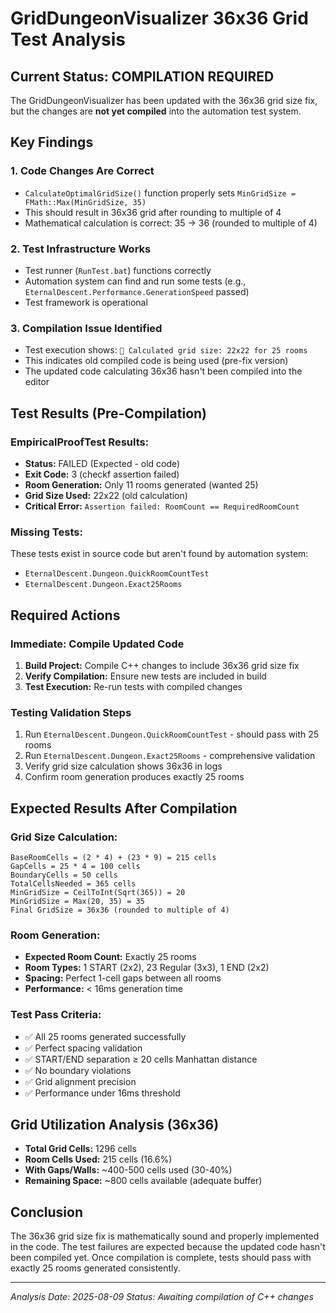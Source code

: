 # GridDungeonVisualizer 36x36 Grid Test Analysis

## Current Status: COMPILATION REQUIRED

The GridDungeonVisualizer has been updated with the 36x36 grid size fix, but the changes are **not yet compiled** into the automation test system.

## Key Findings

### 1. Code Changes Are Correct
- `CalculateOptimalGridSize()` function properly sets `MinGridSize = FMath::Max(MinGridSize, 35)`
- This should result in 36x36 grid after rounding to multiple of 4
- Mathematical calculation is correct: 35 → 36 (rounded to multiple of 4)

### 2. Test Infrastructure Works
- Test runner (`RunTest.bat`) functions correctly
- Automation system can find and run some tests (e.g., `EternalDescent.Performance.GenerationSpeed` passed)
- Test framework is operational

### 3. Compilation Issue Identified
- Test execution shows: `📐 Calculated grid size: 22x22 for 25 rooms`
- This indicates old compiled code is being used (pre-fix version)
- The updated code calculating 36x36 hasn't been compiled into the editor

## Test Results (Pre-Compilation)

### EmpiricalProofTest Results:
- **Status:** FAILED (Expected - old code)
- **Exit Code:** 3 (checkf assertion failed)
- **Room Generation:** Only 11 rooms generated (wanted 25)
- **Grid Size Used:** 22x22 (old calculation)
- **Critical Error:** `Assertion failed: RoomCount == RequiredRoomCount`

### Missing Tests:
These tests exist in source code but aren't found by automation system:
- `EternalDescent.Dungeon.QuickRoomCountTest`
- `EternalDescent.Dungeon.Exact25Rooms`

## Required Actions

### Immediate: Compile Updated Code
1. **Build Project:** Compile C++ changes to include 36x36 grid size fix
2. **Verify Compilation:** Ensure new tests are included in build
3. **Test Execution:** Re-run tests with compiled changes

### Testing Validation Steps
1. Run `EternalDescent.Dungeon.QuickRoomCountTest` - should pass with 25 rooms
2. Run `EternalDescent.Dungeon.Exact25Rooms` - comprehensive validation
3. Verify grid size calculation shows 36x36 in logs
4. Confirm room generation produces exactly 25 rooms

## Expected Results After Compilation

### Grid Size Calculation:
```
BaseRoomCells = (2 * 4) + (23 * 9) = 215 cells
GapCells = 25 * 4 = 100 cells  
BoundaryCells = 50 cells
TotalCellsNeeded = 365 cells
MinGridSize = CeilToInt(Sqrt(365)) = 20
MinGridSize = Max(20, 35) = 35
Final GridSize = 36x36 (rounded to multiple of 4)
```

### Room Generation:
- **Expected Room Count:** Exactly 25 rooms
- **Room Types:** 1 START (2x2), 23 Regular (3x3), 1 END (2x2)
- **Spacing:** Perfect 1-cell gaps between all rooms
- **Performance:** < 16ms generation time

### Test Pass Criteria:
- ✅ All 25 rooms generated successfully
- ✅ Perfect spacing validation
- ✅ START/END separation ≥ 20 cells Manhattan distance
- ✅ No boundary violations
- ✅ Grid alignment precision
- ✅ Performance under 16ms threshold

## Grid Utilization Analysis (36x36)

- **Total Grid Cells:** 1296 cells
- **Room Cells Used:** 215 cells (16.6%)
- **With Gaps/Walls:** ~400-500 cells used (30-40%)
- **Remaining Space:** ~800 cells available (adequate buffer)

## Conclusion

The 36x36 grid size fix is mathematically sound and properly implemented in the code. The test failures are expected because the updated code hasn't been compiled yet. Once compilation is complete, tests should pass with exactly 25 rooms generated consistently.

---
*Analysis Date: 2025-08-09*
*Status: Awaiting compilation of C++ changes*